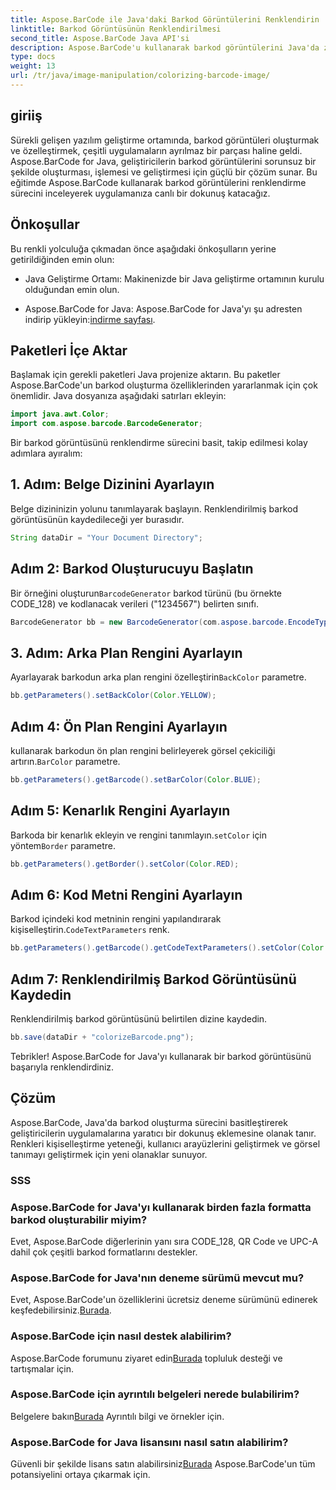 ```yaml
---
title: Aspose.BarCode ile Java'daki Barkod Görüntülerini Renklendirin
linktitle: Barkod Görüntüsünün Renklendirilmesi
second_title: Aspose.BarCode Java API'si
description: Aspose.BarCode'u kullanarak barkod görüntülerini Java'da zahmetsizce nasıl renklendireceğinizi öğrenin. Canlı ve görsel olarak çekici sonuçlar için adım adım kılavuzumuzu izleyin.
type: docs
weight: 13
url: /tr/java/image-manipulation/colorizing-barcode-image/
---
```


## giriiş

Sürekli gelişen yazılım geliştirme ortamında, barkod görüntüleri oluşturmak ve özelleştirmek, çeşitli uygulamaların ayrılmaz bir parçası haline geldi. Aspose.BarCode for Java, geliştiricilerin barkod görüntülerini sorunsuz bir şekilde oluşturması, işlemesi ve geliştirmesi için güçlü bir çözüm sunar. Bu eğitimde Aspose.BarCode kullanarak barkod görüntülerini renklendirme sürecini inceleyerek uygulamanıza canlı bir dokunuş katacağız.

## Önkoşullar

Bu renkli yolculuğa çıkmadan önce aşağıdaki önkoşulların yerine getirildiğinden emin olun:

- Java Geliştirme Ortamı: Makinenizde bir Java geliştirme ortamının kurulu olduğundan emin olun.

-  Aspose.BarCode for Java: Aspose.BarCode for Java'yı şu adresten indirip yükleyin:[indirme sayfası](https://releases.aspose.com/barcode/java/).

## Paketleri İçe Aktar

Başlamak için gerekli paketleri Java projenize aktarın. Bu paketler Aspose.BarCode'un barkod oluşturma özelliklerinden yararlanmak için çok önemlidir. Java dosyanıza aşağıdaki satırları ekleyin:

```java
import java.awt.Color;
import com.aspose.barcode.BarcodeGenerator;
```

Bir barkod görüntüsünü renklendirme sürecini basit, takip edilmesi kolay adımlara ayıralım:

## 1. Adım: Belge Dizinini Ayarlayın

Belge dizininizin yolunu tanımlayarak başlayın. Renklendirilmiş barkod görüntüsünün kaydedileceği yer burasıdır.

```java
String dataDir = "Your Document Directory";
```

## Adım 2: Barkod Oluşturucuyu Başlatın

 Bir örneğini oluşturun`BarcodeGenerator` barkod türünü (bu örnekte CODE_128) ve kodlanacak verileri ("1234567") belirten sınıfı.

```java
BarcodeGenerator bb = new BarcodeGenerator(com.aspose.barcode.EncodeTypes.CODE_128, "1234567");
```

## 3. Adım: Arka Plan Rengini Ayarlayın

 Ayarlayarak barkodun arka plan rengini özelleştirin`BackColor` parametre.

```java
bb.getParameters().setBackColor(Color.YELLOW);
```

## Adım 4: Ön Plan Rengini Ayarlayın

 kullanarak barkodun ön plan rengini belirleyerek görsel çekiciliği artırın.`BarColor` parametre.

```java
bb.getParameters().getBarcode().setBarColor(Color.BLUE);
```

## Adım 5: Kenarlık Rengini Ayarlayın

 Barkoda bir kenarlık ekleyin ve rengini tanımlayın.`setColor` için yöntem`Border` parametre.

```java
bb.getParameters().getBorder().setColor(Color.RED);
```

## Adım 6: Kod Metni Rengini Ayarlayın

 Barkod içindeki kod metninin rengini yapılandırarak kişiselleştirin.`CodeTextParameters` renk.

```java
bb.getParameters().getBarcode().getCodeTextParameters().setColor(Color.RED);
```

## Adım 7: Renklendirilmiş Barkod Görüntüsünü Kaydedin

Renklendirilmiş barkod görüntüsünü belirtilen dizine kaydedin.

```java
bb.save(dataDir + "colorizeBarcode.png");
```

Tebrikler! Aspose.BarCode for Java'yı kullanarak bir barkod görüntüsünü başarıyla renklendirdiniz.

## Çözüm

Aspose.BarCode, Java'da barkod oluşturma sürecini basitleştirerek geliştiricilerin uygulamalarına yaratıcı bir dokunuş eklemesine olanak tanır. Renkleri kişiselleştirme yeteneği, kullanıcı arayüzlerini geliştirmek ve görsel tanımayı geliştirmek için yeni olanaklar sunuyor.

### SSS

### Aspose.BarCode for Java'yı kullanarak birden fazla formatta barkod oluşturabilir miyim?
Evet, Aspose.BarCode diğerlerinin yanı sıra CODE_128, QR Code ve UPC-A dahil çok çeşitli barkod formatlarını destekler.

### Aspose.BarCode for Java'nın deneme sürümü mevcut mu?
 Evet, Aspose.BarCode'un özelliklerini ücretsiz deneme sürümünü edinerek keşfedebilirsiniz.[Burada](https://releases.aspose.com/).

### Aspose.BarCode için nasıl destek alabilirim?
 Aspose.BarCode forumunu ziyaret edin[Burada](https://forum.aspose.com/c/barcode/13) topluluk desteği ve tartışmalar için.

### Aspose.BarCode için ayrıntılı belgeleri nerede bulabilirim?
 Belgelere bakın[Burada](https://reference.aspose.com/barcode/java/) Ayrıntılı bilgi ve örnekler için.

### Aspose.BarCode for Java lisansını nasıl satın alabilirim?
 Güvenli bir şekilde lisans satın alabilirsiniz[Burada](https://purchase.aspose.com/buy) Aspose.BarCode'un tüm potansiyelini ortaya çıkarmak için.
